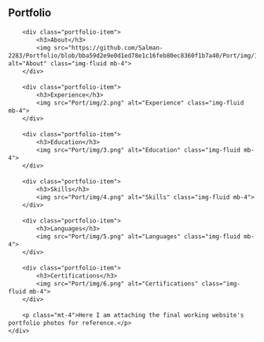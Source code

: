<!-- Portfolio Section -->
<section class="resume-section p-3 p-lg-5 d-flex flex-column" id="portfolio">
    <div class="my-auto">
        <h2 class="mb-5">Portfolio</h2>

        <div class="portfolio-item">
            <h3>About</h3>
            <img src="https://github.com/Salman-2283/Portfolio/blob/bba59d2e9e0d1ed78e1c16feb80ec8360f1b7a40/Port/img/1.png" alt="About" class="img-fluid mb-4">
        </div>

        <div class="portfolio-item">
            <h3>Experience</h3>
            <img src="Port/img/2.png" alt="Experience" class="img-fluid mb-4">
        </div>

        <div class="portfolio-item">
            <h3>Education</h3>
            <img src="Port/img/3.png" alt="Education" class="img-fluid mb-4">
        </div>

        <div class="portfolio-item">
            <h3>Skills</h3>
            <img src="Port/img/4.png" alt="Skills" class="img-fluid mb-4">
        </div>

        <div class="portfolio-item">
            <h3>Languages</h3>
            <img src="Port/img/5.png" alt="Languages" class="img-fluid mb-4">
        </div>

        <div class="portfolio-item">
            <h3>Certifications</h3>
            <img src="Port/img/6.png" alt="Certifications" class="img-fluid mb-4">
        </div>

        <p class="mt-4">Here I am attaching the final working website's portfolio photos for reference.</p>
    </div>
</section>
